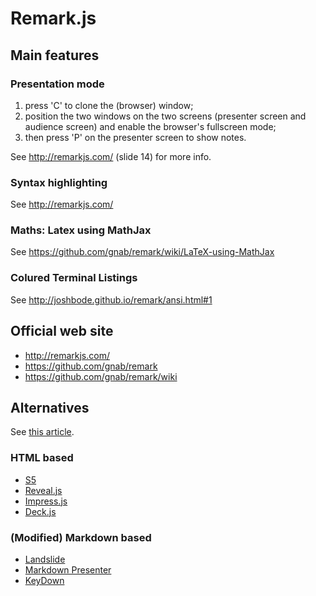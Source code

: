 # Remark.js

## Main features

### Presentation mode

1. press 'C' to clone the (browser) window;
2. position the two windows on the two screens (presenter screen and audience
   screen) and enable the browser's fullscreen mode;
3. then press 'P' on the presenter screen to show notes.

See http://remarkjs.com/ (slide 14) for more info.

### Syntax highlighting

See http://remarkjs.com/

### Maths: Latex using MathJax

See https://github.com/gnab/remark/wiki/LaTeX-using-MathJax

### Colured Terminal Listings

See http://joshbode.github.io/remark/ansi.html#1


## Official web site

- http://remarkjs.com/
- https://github.com/gnab/remark
- https://github.com/gnab/remark/wiki


## Alternatives

See [this article](http://caseywatts.github.io/2012/12/12/markdown_to_slide_presentation/).

### HTML based

- [S5](http://meyerweb.com/eric/tools/s5/)
- [Reveal.js](https://github.com/hakimel/reveal.js/)
- [Impress.js](https://github.com/bartaz/impress.js/)
- [Deck.js](https://github.com/imakewebthings/deck.js)

### (Modified) Markdown based

- [Landslide](https://github.com/adamzap/landslide#notes)
- [Markdown Presenter](http://www.splinter.com.au/markdown-presentations/)
- [KeyDown](https://github.com/infews/keydown)


